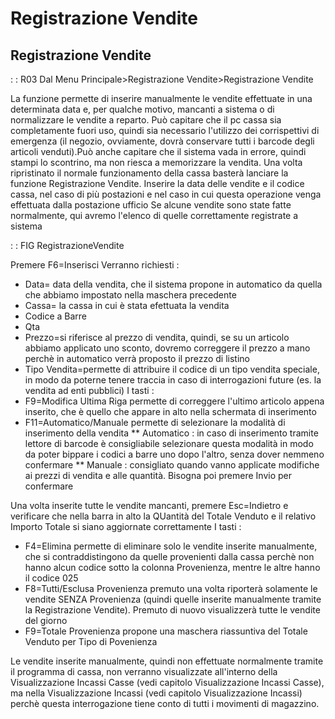 # Registrazione Vendite

## Registrazione Vendite

 :  : R03 Dal Menu Principale>Registrazione Vendite>Registrazione Vendite

La funzione permette di inserire manualmente le vendite effettuate in una determinata data e, per qualche motivo, mancanti a sistema o di normalizzare le vendite a reparto.
Può capitare che il pc cassa sia completamente fuori uso, quindi sia necessario l'utilizzo dei corrispettivi di emergenza (il negozio, ovviamente, dovrà conservare tutti i barcode degli articoli venduti).Può anche capitare che il sistema vada in errore, quindi stampi lo scontrino, ma non riesca a memorizzare la vendita.
Una volta ripristinato il normale funzionamento della cassa basterà lanciare la funzione Registrazione Vendite.
Inserire la data delle vendite e il codice cassa, nel caso di più postazioni e nel caso in cui questa operazione venga effettuata dalla postazione ufficio
Se alcune vendite sono state fatte normalmente, qui avremo l'elenco di quelle correttamente registrate a sistema

 :  : FIG RegistrazioneVendite

Premere F6=Inserisci
Verranno richiesti : 
 * Data= data della vendita, che il sistema propone in automatico da quella che abbiamo impostato nella maschera precedente
 * Cassa= la cassa in cui è stata efettuata la vendita
 * Codice a Barre
 * Qta
 * Prezzo=si riferisce al prezzo di vendita, quindi, se su un articolo abbiamo applicato uno sconto, dovremo correggere il prezzo a mano perchè in automatico verrà proposto il prezzo di listino
 * Tipo Vendita=permette di attribuire il codice di un tipo vendita speciale, in modo da poterne tenere traccia in caso di interrogazioni future (es. la vendita ad enti pubblici)
I tasti : 
 * F9=Modifica Ultima Riga permette di correggere l'ultimo articolo appena inserito, che è quello che appare in alto nella schermata di inserimento
 * F11=Automatico/Manuale permette di selezionare la modalità di inserimento della vendita
 ** Automatico :  in caso di inserimento tramite lettore di barcode è consigliabile selezionare questa modalità in modo da poter bippare i codici a barre uno dopo l'altro, senza dover nemmeno confermare
 ** Manuale :  consigliato quando vanno applicate modifiche ai prezzi di vendita e alle quantità. Bisogna poi premere Invio per confermare

Una volta inserite tutte le vendite mancanti, premere Esc=Indietro e verificare che nella barra in alto la QUantità del Totale Venduto e il relativo Importo Totale si siano aggiornate correttamente
I tasti : 
 * F4=Elimina permette di eliminare solo le vendite inserite manualmente, che si contraddistingono da quelle provenienti dalla cassa perchè non hanno alcun codice sotto la colonna Provenienza, mentre le altre hanno il codice 025
 * F8=Tutti/Esclusa Provenienza premuto una volta riporterà solamente le vendite SENZA Provenienza (quindi quelle inserite manualmente tramite la Registrazione Vendite). Premuto di nuovo visualizzerà tutte le vendite del giorno
 * F9=Totale Provenienza propone una maschera riassuntiva del Totale Venduto per Tipo di Povenienza

Le vendite inserite manualmente, quindi non effettuate normalmente tramite il programma di cassa, non verranno visualizzate all'interno della Visualizzazione Incassi Casse (vedi capitolo Visualizzazione Incassi Casse), ma nella Visualizzazione Incassi (vedi capitolo Visualizzazione Incassi) perchè questa interrogazione tiene conto di tutti i movimenti di magazzino.

